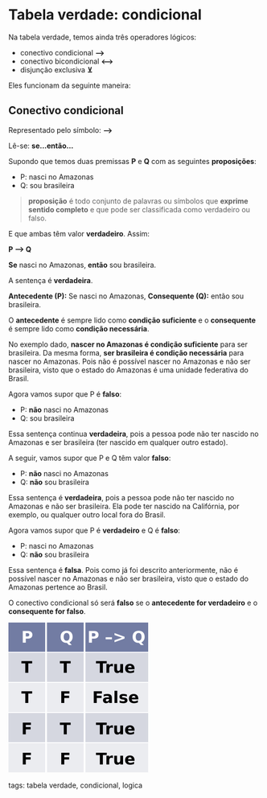 # Tabela verdade: condicional

Na tabela verdade, temos ainda três operadores lógicos:

- conectivo condicional **–>**
- conectivo bicondicional **<–>**
- disjunção exclusiva **⊻**

Eles funcionam da seguinte maneira:

## Conectivo condicional

Representado pelo símbolo: **–>**

Lê-se: **se...então...**

Supondo que temos duas premissas **P** e **Q** com as seguintes **proposições**:

- P: nasci no Amazonas
- Q: sou brasileira

> **proposição** é todo conjunto de palavras ou símbolos que **exprime sentido completo** e que pode ser classificada como verdadeiro ou falso.

E que ambas têm valor **verdadeiro**. Assim:

**P –> Q**

**Se** nasci no Amazonas, **então** sou brasileira.

A sentença é **verdadeira**.

**Antecedente (P):** Se nasci no Amazonas,
**Consequente (Q):** então sou brasileira.

O **antecedente** é sempre lido como **condição suficiente** e o **consequente** é sempre lido como **condição necessária**.

No exemplo dado, **nascer no Amazonas é condição suficiente** para ser brasileira. Da mesma forma, **ser brasileira é condição necessária** para nascer no Amazonas. Pois não é possível nascer no Amazonas e não ser brasileira, visto que o estado do Amazonas é uma unidade federativa do Brasil.

Agora vamos supor que P é **falso**:

- P: **não** nasci no Amazonas
- Q: sou brasileira

Essa sentença continua **verdadeira**, pois a pessoa pode não ter nascido no Amazonas e ser brasileira (ter nascido em qualquer outro estado).

A seguir, vamos supor que P e Q têm valor **falso**:

- P: **não** nasci no Amazonas
- Q: **não** sou brasileira

Essa sentença é **verdadeira**, pois a pessoa pode não ter nascido no Amazonas e não ser brasileira. Ela pode ter nascido na Califórnia, por exemplo, ou qualquer outro local fora do Brasil.

Agora vamos supor que P é **verdadeiro** e Q é **falso**:

- P: nasci no Amazonas
- Q: **não** sou brasileira

Essa sentença é **falsa**. Pois como já foi descrito anteriormente, não é possível nascer no Amazonas e não ser brasileira, visto que o estado do Amazonas pertence ao Brasil.

O conectivo condicional só será **falso** se o **antecedente for verdadeiro** e o **consequente for falso**.

![tabela verdade condicional](img/p0001-0.png)

tags: tabela verdade, condicional, logica
